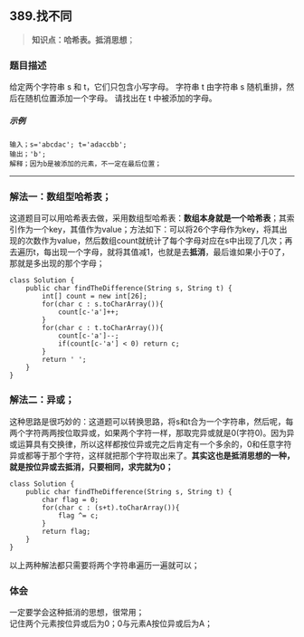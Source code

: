 ## 389.找不同
> **知识点：哈希表。抵消思想**；

### 题目描述
给定两个字符串 s 和 t，它们只包含小写字母。
字符串 t 由字符串 s 随机重排，然后在随机位置添加一个字母。
请找出在 t 中被添加的字母。
##### 示例
```
输入；s='abcdac'; t='adaccbb';
输出；'b';
解释；因为b是被添加的元素，不一定在最后位置；
```
---
### 解法一：数组型哈希表；
这道题目可以用哈希表去做，采用数组型哈希表：**数组本身就是一个哈希表**；其索引作为一个key，其值作为value；方法如下：可以将26个字母作为key，将其出现的次数作为value，然后数组count就统计了每个字母对应在s中出现了几次；再去遍历t，每出现一个字母，就将其值减1，也就是去**抵消**，最后谁如果小于0了，那就是多出现的那个字母；
```
class Solution {
    public char findTheDifference(String s, String t) {
        int[] count = new int[26];
        for(char c : s.toCharArray()){
            count[c-'a']++;
        }
        for(char c : t.toCharArray()){
            count[c-'a']--;
            if(count[c-'a'] < 0) return c;
        }
        return ' ';
    }
}
```
### 解法二：异或；
这种思路是很巧妙的：这道题可以转换思路，将s和t合为一个字符串，然后呢，每两个字符两两按位取异或，如果两个字符一样，那取完异或就是0(字符0)。因为异或运算具有交换律，所以这样都按位异或完之后肯定有一个多余的，0和任意字符异或都等于那个字符，这样就把那个字符取出来了。**其实这也是抵消思想的一种，就是按位异或去抵消，只要相同，求完就为0；**
```
class Solution {
    public char findTheDifference(String s, String t) {
        char flag = 0;
        for(char c : (s+t).toCharArray()){
            flag ^= c;
        }
        return flag;
    }
}
```
以上两种解法都只需要将两个字符串遍历一遍就可以；
### 体会
一定要学会这种抵消的思想，很常用；    
记住两个元素按位异或后为0；0与元素A按位异或后为A；
